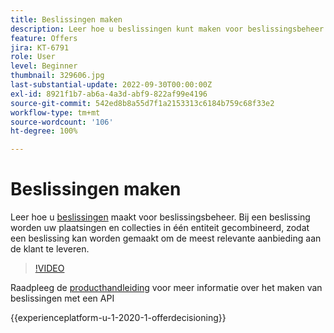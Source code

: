 ```yaml
---
title: Beslissingen maken
description: Leer hoe u beslissingen kunt maken voor beslissingsbeheer. Bij een beslissing worden uw plaatsingen en collecties in één entiteit gecombineerd, zodat een beslissing kan worden gemaakt om de meest relevante aanbieding aan de klant te leveren.
feature: Offers
jira: KT-6791
role: User
level: Beginner
thumbnail: 329606.jpg
last-substantial-update: 2022-09-30T00:00:00Z
exl-id: 8921f1b7-ab6a-4a3d-abf9-822af99e4196
source-git-commit: 542ed8b8a55d7f1a2153313c6184b759c68f33e2
workflow-type: tm+mt
source-wordcount: '106'
ht-degree: 100%

---
```


# Beslissingen maken

Leer hoe u [beslissingen](https://experienceleague.adobe.com/docs/journey-optimizer/using/offer-decisioniong/create-manage-activities/create-offer-activities.html?lang=nl) maakt voor beslissingsbeheer. Bij een beslissing worden uw plaatsingen en collecties in één entiteit gecombineerd, zodat een beslissing kan worden gemaakt om de meest relevante aanbieding aan de klant te leveren.

>[!VIDEO](https://video.tv.adobe.com/v/329606?quality=12&learn=on)

Raadpleeg de [producthandleiding](https://experienceleague.adobe.com/docs/journey-optimizer/using/offer-decisioniong/api-reference/activities-api/create.html?lang=nl) voor meer informatie over het maken van beslissingen met een API

{{experienceplatform-u-1-2020-1-offerdecisioning}}
